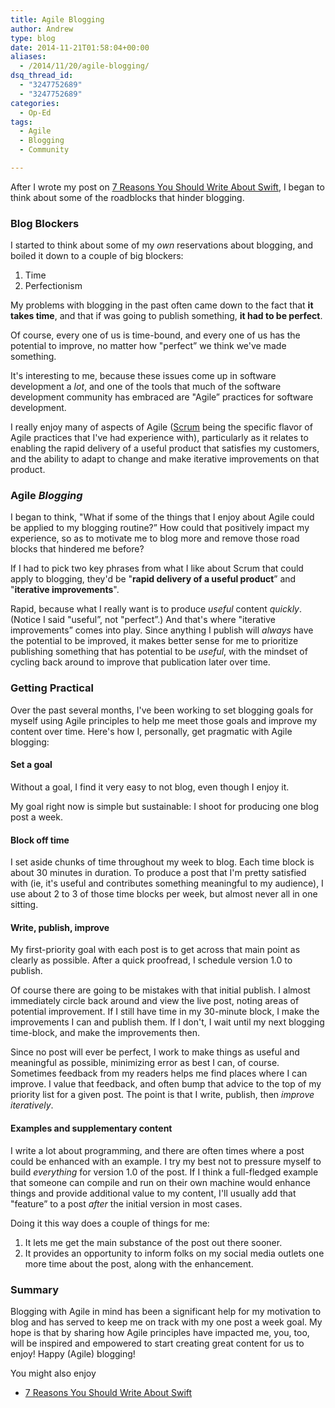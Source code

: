 ```yaml
---
title: Agile Blogging
author: Andrew
type: blog
date: 2014-11-21T01:58:04+00:00
aliases:
  - /2014/11/20/agile-blogging/
dsq_thread_id:
  - "3247752689"
  - "3247752689"
categories:
  - Op-Ed
tags:
  - Agile
  - Blogging
  - Community

---
```

After I wrote my post on [7 Reasons You Should Write About Swift][1], I began to think about some of the roadblocks that hinder blogging.

### Blog Blockers

I started to think about some of my _own_ reservations about blogging, and boiled it down to a couple of big blockers:

  1. Time
  2. Perfectionism

My problems with blogging in the past often came down to the fact that **it takes time**, and that if was going to publish something, **it had to be perfect**.

Of course, every one of us is time-bound, and every one of us has the potential to improve, no matter how "perfect&#8221; we think we've made something.

It's interesting to me, because these issues come up in software development a _lot_, and one of the tools that much of the software development community has embraced are "Agile&#8221; practices for software development.

I really enjoy many of aspects of Agile ([Scrum][2] being the specific flavor of Agile practices that I've had experience with), particularly as it relates to enabling the rapid delivery of a useful product that satisfies my customers, and the ability to adapt to change and make iterative improvements on that product.

### Agile _Blogging_

I began to think, "What if some of the things that I enjoy about Agile could be applied to my blogging routine?&#8221; How could that positively impact my experience, so as to motivate me to blog more and remove those road blocks that hindered me before?

If I had to pick two key phrases from what I like about Scrum that could apply to blogging, they'd be "**rapid delivery of a useful product**&#8221; and "**iterative improvements**".

Rapid, because what I really want is to produce _useful_ content _quickly_. (Notice I said "useful&#8221;, not "perfect&#8221;.) And that's where "iterative improvements&#8221; comes into play. Since anything I publish will _always_ have the potential to be improved, it makes better sense for me to prioritize publishing something that has potential to be _useful_, with the mindset of cycling back around to improve that publication later over time.

### Getting Practical

Over the past several months, I've been working to set blogging goals for myself using Agile principles to help me meet those goals and improve my content over time. Here's how I, personally, get pragmatic with Agile blogging:

#### Set a goal

Without a goal, I find it very easy to not blog, even though I enjoy it.

My goal right now is simple but sustainable: I shoot for producing one blog post a week.

#### Block off time

I set aside chunks of time throughout my week to blog. Each time block is about 30 minutes in duration. To produce a post that I'm pretty satisfied with (ie, it's useful and contributes something meaningful to my audience), I use about 2 to 3 of those time blocks per week, but almost never all in one sitting.

#### Write, publish, improve

My first-priority goal with each post is to get across that main point as clearly as possible. After a quick proofread, I schedule version 1.0 to publish.

Of course there are going to be mistakes with that initial publish. I almost immediately circle back around and view the live post, noting areas of potential improvement. If I still have time in my 30-minute block, I make the improvements I can and publish them. If I don't, I wait until my next blogging time-block, and make the improvements then.

Since no post will ever be perfect, I work to make things as useful and meaningful as possible, minimizing error as best I can, of course. Sometimes feedback from my readers helps me find places where I can improve. I value that feedback, and often bump that advice to the top of my priority list for a given post. The point is that I write, publish, then _improve iteratively_.

#### Examples and supplementary content

I write a lot about programming, and there are often times where a post could be enhanced with an example. I try my best not to pressure myself to build _everything_ for version 1.0 of the post. If I think a full-fledged example that someone can compile and run on their own machine would enhance things and provide additional value to my content, I'll usually add that "feature&#8221; to a post _after_ the initial version in most cases.

Doing it this way does a couple of things for me:  
1. It lets me get the main substance of the post out there sooner.  
2. It provides an opportunity to inform folks on my social media outlets one more time about the post, along with the enhancement.

### Summary

Blogging with Agile in mind has been a significant help for my motivation to blog and has served to keep me on track with my one post a week goal. My hope is that by sharing how Agile principles have impacted me, you, too, will be inspired and empowered to start creating great content for us to enjoy! Happy (Agile) blogging!

<div class="related-posts">
  You might also enjoy</p> 
  
  <ul>
    <li>
      <a href="http://www.andrewcbancroft.com/2014/10/23/7-reasons-you-should-write-about-swift/" title="7 Reasons You Should Write About Swift">7 Reasons You Should Write About Swift</a>
    </li>
  </ul>
</div>

 [1]: http://www.andrewcbancroft.com/2014/10/23/7-reasons-you-should-write-about-swift/ "7 Reasons You Should Write About Swift"
 [2]: http://www.scrum.org